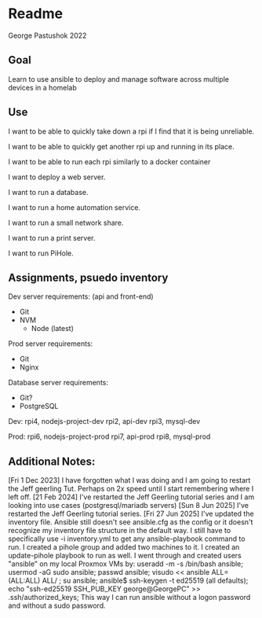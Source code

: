 # Readme

George Pastushok 2022

## Goal

Learn to use ansible to deploy and manage software across multiple devices in a homelab

## Use

I want to be able to quickly take down a rpi if I find that it is being unreliable.

I want to be able to quickly get another rpi up and running in its place.

I want to be able to run each rpi similarly to a docker container

I want to deploy a web server.

I want to run a database.

I want to run a home automation service.

I want to run a small network share.

I want to run a print server.

I want to run PiHole.

## Assignments, psuedo inventory

Dev server requirements: (api and front-end)
- Git
- NVM
  - Node (latest)

Prod server requirements:
- Git
- Nginx

Database server requirements:
- Git?
- PostgreSQL

Dev:
rpi4, nodejs-project-dev
rpi2, api-dev
rpi3, mysql-dev  

Prod:
rpi6, nodejs-project-prod
rpi7, api-prod
rpi8, mysql-prod


## Additional Notes:

[Fri 1 Dec 2023] I have forgotten what I was doing and I am going to restart the Jeff geerling Tut. Perhaps on 2x speed until I start remembering where I left off.
[21 Feb 2024]
I've restarted the Jeff Geerling tutorial series and I am looking into use cases (postgresql/mariadb servers)
[Sun 8 Jun 2025]
I've restarted the Jeff Geerling tutorial series.
[Fri 27 Jun 2025]
I've updated the inventory file. Ansible still doesn't see ansible.cfg as the config or it doesn't recognize my inventory file structure in the default way. I still have to specifically use -i inventory.yml to get any ansible-playbook command to run.
I created a pihole group and added two machines to it. I created an update-pihole playbook to run as well.
I went through and created users "ansible" on my local Proxmox VMs by: useradd -m -s /bin/bash ansible; usermod -aG sudo ansible; passwd ansible; visudo << ansible ALL=(ALL:ALL) ALL/ ; su ansible; ansible$ ssh-keygen -t ed25519 (all defaults);  echo "ssh-ed25519 SSH_PUB_KEY george@GeorgePC" >> .ssh/authorized_keys; This way I can run ansible without a logon password and without a sudo password.